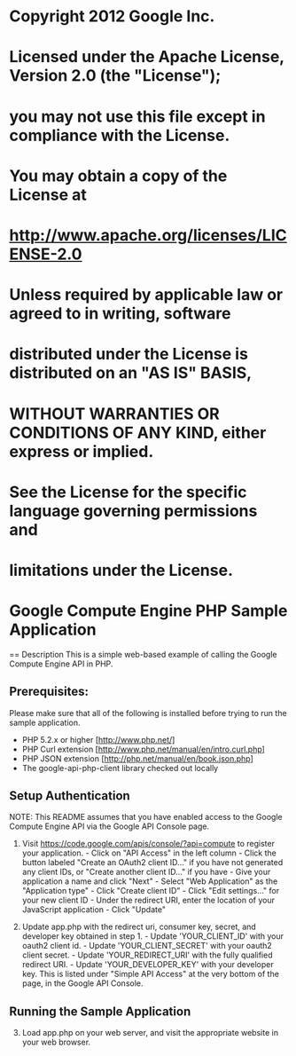 # Copyright 2012 Google Inc.
#
# Licensed under the Apache License, Version 2.0 (the "License");
# you may not use this file except in compliance with the License.
# You may obtain a copy of the License at
#
#     http://www.apache.org/licenses/LICENSE-2.0
#
# Unless required by applicable law or agreed to in writing, software
# distributed under the License is distributed on an "AS IS" BASIS,
# WITHOUT WARRANTIES OR CONDITIONS OF ANY KIND, either express or implied.
# See the License for the specific language governing permissions and
# limitations under the License.

# Google Compute Engine PHP Sample Application

== Description
This is a simple web-based example of calling the Google Compute Engine API
in PHP.

## Prerequisites:
Please make sure that all of the following is installed before trying to run
the sample application.

- PHP 5.2.x or higher [http://www.php.net/]
- PHP Curl extension [http://www.php.net/manual/en/intro.curl.php]
- PHP JSON extension [http://php.net/manual/en/book.json.php]
- The google-api-php-client library checked out locally

## Setup Authentication
  NOTE: This README assumes that you have enabled access to the Google Compute
  Engine API via the Google API Console page.

  1) Visit https://code.google.com/apis/console/?api=compute to register your
  application.
    - Click on "API Access" in the left column
    - Click the button labeled "Create an OAuth2 client ID..." if you have not
      generated any client IDs, or "Create another client ID..." if you have
    - Give your application a name and click "Next"
    - Select "Web Application" as the "Application type"
    - Click "Create client ID"
    - Click "Edit settings..." for your new client ID
    - Under the redirect URI, enter the location of your JavaScript application
    - Click "Update"

  2) Update app.php with the redirect uri, consumer key, secret, and developer
  key obtained in step 1.
    - Update 'YOUR_CLIENT_ID' with your oauth2 client id.
    - Update 'YOUR_CLIENT_SECRET' with your oauth2 client secret.
    - Update 'YOUR_REDIRECT_URI' with the fully qualified
    redirect URI.
    - Update 'YOUR_DEVELOPER_KEY' with your developer key.
    This is listed under "Simple API Access" at the very bottom of the page,
    in the Google API Console.

## Running the Sample Application
  3) Load app.php on your web server, and visit the appropriate website in
  your web browser.
